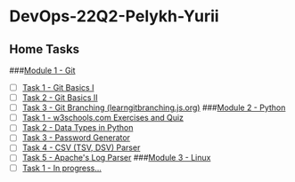 # DevOps-22Q2-Pelykh-Yurii

## Home Tasks

###[Module 1 - Git](https://git.epam.com/yurii_pelykh/DevOps-22Q2-Pelykh-Yurii/-/tree/m1-Git)
- [ ] [Task 1 - Git Basics I](https://git.epam.com/yurii_pelykh/DevOps-22Q2-Pelykh-Yurii/-/tree/m1-Git/m1-Git/m1-Git-Task-01)
- [ ] [Task 2 - Git Basics II](https://git.epam.com/yurii_pelykh/DevOps-22Q2-Pelykh-Yurii/-/tree/m1-Git/m1-Git/m1-Git-Task-02)
- [ ] [Task 3 - Git Branching (learngitbranching.js.org)](https://git.epam.com/yurii_pelykh/DevOps-22Q2-Pelykh-Yurii/-/tree/m1-Git/m1-Git/m1-Git-Task-03)
###[Module 2 - Python](https://git.epam.com/yurii_pelykh/DevOps-22Q2-Pelykh-Yurii/-/tree/m2-Python)
- [ ] [Task 1 - w3schools.com Exercises and Quiz](https://git.epam.com/yurii_pelykh/DevOps-22Q2-Pelykh-Yurii/-/tree/m2-Python/m2-Python/m2-Python-Task-01)
- [ ] [Task 2 - Data Types in Python](https://git.epam.com/yurii_pelykh/DevOps-22Q2-Pelykh-Yurii/-/tree/m2-Python/m2-Python/m2-Python-Task-02)
- [ ] [Task 3 - Password Generator](https://git.epam.com/yurii_pelykh/DevOps-22Q2-Pelykh-Yurii/-/tree/m2-Python/m2-Python/m2-Python-Task-03)
- [ ] [Task 4 - CSV (TSV, DSV) Parser](https://git.epam.com/yurii_pelykh/DevOps-22Q2-Pelykh-Yurii/-/tree/m2-Python/m2-Python/m2-Python-Task-04)
- [ ] [Task 5 - Apache's Log Parser](https://git.epam.com/yurii_pelykh/DevOps-22Q2-Pelykh-Yurii/-/tree/m2-Python/m2-Python/m2-Python-Task-05)
###[Module 3 - Linux]()
- [ ] [Task 1 - In progress...]()
